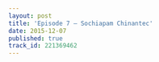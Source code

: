 ```yaml
---
layout: post
title: 'Episode 7 – Sochiapam Chinantec'
date: 2015-12-07
published: true
track_id: 221369462
---
```

<div class='list post-player' track='{{page.track_id}}'></div>